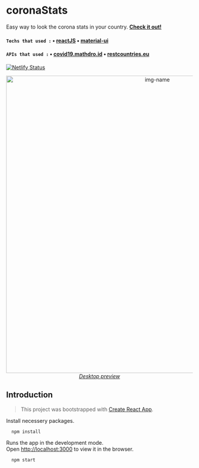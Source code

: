 # coronaStats
Easy way to look the corona stats in your country. [**Check it out!**](https://coronastats.hasantezcan.dev/)

#### `Techs that used :` &bull; [reactJS](https://github.com/facebook/react)  &bull; [material-ui](https://material-ui.com/)

#### `APIs that used :`  &bull; [covid19.mathdro.id](https://covid19.mathdro.id/api) &bull; [restcountries.eu](https://restcountries.eu)
[![Netlify Status](https://api.netlify.com/api/v1/badges/e5bb0d66-c36b-4226-b0f0-9e32783b471d/deploy-status)](https://coronastats.hasantezcan.dev/)


<p align="center">
	<a href="https://coronastats.hasantezcan.dev/">
		<img alt="img-name" src="src/images/coronaStats.gif" width="800">
  <br>
	<em>Desktop preview</em>
	</a>
</p>


## Introduction
> This project was bootstrapped with [Create React App](https://github.com/facebook/create-react-app).


Install necessery packages.
```bash
  npm install
```

Runs the app in the development mode.<br />
Open [http://localhost:3000](http://localhost:3000) to view it in the browser.

```bash
  npm start
```
